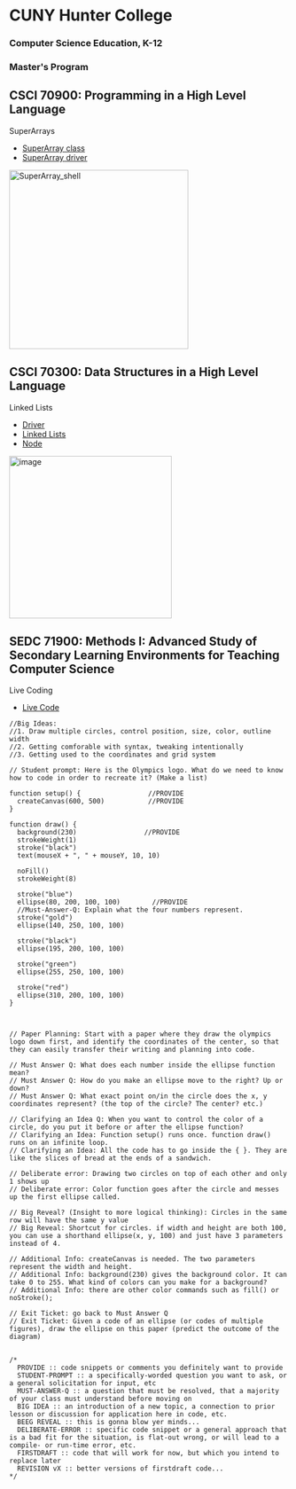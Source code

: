 # CUNY Hunter College
### Computer Science Education, K-12
### Master's Program

## CSCI 70900: Programming in a High Level Language
SuperArrays
* [SuperArray class](https://replit.com/@yenminyoung/cohort-3-summer-work-yenminyoung#programming/8/SuperArray.java)
* [SuperArray driver](https://replit.com/@yenminyoung/cohort-3-summer-work-yenminyoung#programming/8/SuperArrayDriver.java)

<img width="323" alt="SuperArray_shell" src="https://user-images.githubusercontent.com/87947236/180841144-65749aba-c36d-421b-ae81-0c6d90efd89d.png">


## CSCI 70300: Data Structures in a High Level Language
Linked Lists
* [Driver](https://replit.com/@yenminyoung/cohort-3-summer-work-yenminyoung#ds/LinkedLists/Driver.java)
* [Linked Lists](https://replit.com/@yenminyoung/cohort-3-summer-work-yenminyoung#ds/LinkedLists/LinkedList.java)
* [Node](https://replit.com/@yenminyoung/cohort-3-summer-work-yenminyoung#ds/LinkedLists/Node.java)

<img width="293" alt="image" src="https://user-images.githubusercontent.com/87947236/180841239-03e49bbe-dd5e-4038-b474-d308e395a4bf.png">


## SEDC 71900: Methods I: Advanced Study of Secondary Learning Environments for Teaching Computer Science
Live Coding
* [Live Code](https://replit.com/@yenminyoung/cohort-3-summer-work-yenminyoung#methods/02_livecode_LANGUAGE.js)
```
//Big Ideas: 
//1. Draw multiple circles, control position, size, color, outline width
//2. Getting comforable with syntax, tweaking intentionally
//3. Getting used to the coordinates and grid system

// Student prompt: Here is the Olympics logo. What do we need to know how to code in order to recreate it? (Make a list)

function setup() {                 //PROVIDE
  createCanvas(600, 500)           //PROVIDE
}

function draw() {
  background(230)                 //PROVIDE
  strokeWeight(1)
  stroke("black")
  text(mouseX + ", " + mouseY, 10, 10)
  
  noFill()
  strokeWeight(8)
  
  stroke("blue")
  ellipse(80, 200, 100, 100)        //PROVIDE
  //Must-Answer-Q: Explain what the four numbers represent. 
  stroke("gold")
  ellipse(140, 250, 100, 100)

  stroke("black")
  ellipse(195, 200, 100, 100)

  stroke("green")
  ellipse(255, 250, 100, 100)

  stroke("red")
  ellipse(310, 200, 100, 100)
}



// Paper Planning: Start with a paper where they draw the olympics logo down first, and identify the coordinates of the center, so that they can easily transfer their writing and planning into code.

// Must Answer Q: What does each number inside the ellipse function mean?
// Must Answer Q: How do you make an ellipse move to the right? Up or down?
// Must Answer Q: What exact point on/in the circle does the x, y coordinates represent? (the top of the circle? The center? etc.)

// Clarifying an Idea Q: When you want to control the color of a circle, do you put it before or after the ellipse function?
// Clarifying an Idea: Function setup() runs once. function draw() runs on an infinite loop.
// Clarifying an Idea: All the code has to go inside the { }. They are like the slices of bread at the ends of a sandwich.

// Deliberate error: Drawing two circles on top of each other and only 1 shows up
// Deliberate error: Color function goes after the circle and messes up the first ellipse called.

// Big Reveal? (Insight to more logical thinking): Circles in the same row will have the same y value
// Big Reveal: Shortcut for circles. if width and height are both 100, you can use a shorthand ellipse(x, y, 100) and just have 3 parameters instead of 4.

// Additional Info: createCanvas is needed. The two parameters represent the width and height.
// Additional Info: background(230) gives the background color. It can take 0 to 255. What kind of colors can you make for a background?
// Additional Info: there are other color commands such as fill() or noStroke();

// Exit Ticket: go back to Must Answer Q
// Exit Ticket: Given a code of an ellipse (or codes of multiple figures), draw the ellipse on this paper (predict the outcome of the diagram)


/*
  PROVIDE :: code snippets or comments you definitely want to provide
  STUDENT-PROMPT :: a specifically-worded question you want to ask, or a general solicitation for input, etc
  MUST-ANSWER-Q :: a question that must be resolved, that a majority of your class must understand before moving on
  BIG IDEA :: an introduction of a new topic, a connection to prior lesson or discussion for application here in code, etc.
  BEEG REVEAL :: this is gonna blow yer minds...
  DELIBERATE-ERROR :: specific code snippet or a general approach that is a bad fit for the situation, is flat-out wrong, or will lead to a compile- or run-time error, etc.
  FIRSTDRAFT :: code that will work for now, but which you intend to replace later
  REVISION vX :: better versions of firstdraft code...
*/
```

<!-- <img width="1003" alt="image" src="https://user-images.githubusercontent.com/87947236/180841310-195246be-1f1a-4f37-8dcb-bb48ab2d25d6.png"> -->
